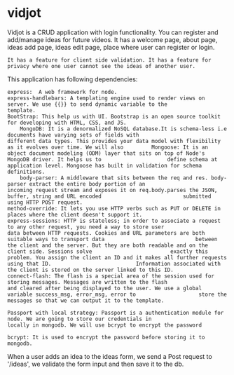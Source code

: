 # vidjot
Vidjot is a CRUD application with login functionality. You can register and add/manage ideas for future videos. 
It has a 
    welcome page, 
    about page, 
    ideas add page,
    ideas edit page, 
    place where user can register or login. 
    
    It has a feature for client side validation. It has a feature for privacy where one user cannot see the ideas of another user. 

This application has following dependencies:
    
    express:  A web framework for node.
    express-handlebars: A templating engine used to render views on server. We use {{}} to send dynamic variable to the                             template.
    BootStrap: This help us with UI. Bootstrap is an open source toolkit for developing with HTML, CSS, and JS.
        MongoDB: It is a denormalized NoSQL database.It is schema-less i.e documents have varying sets of fields with                        different data types. This provides your data model with flexibility as it evolves over time. We will also         Mongoose: It is an object document modeling (ODM) layer that sits on top of Node's MongoDB driver. It helps us to                     define schema at application level. Mongoose has built in validation for schema definitions. 
        body-parser: A middleware that sits between the req and res. body-parser extract the entire body portion of an                            incoming request stream and exposes it on req.body.parses the JSON, buffer, string and URL encoded                          submitted using HTTP POST request. 
    method-override: It lets you use HTTP verbs such as PUT or DELETE in places where the client doesn't support it.
    express-sessions: HTTP is stateless; in order to associate a request to any other request, you need a way to store user                       data between HTTP requests. Cookies and URL parameters are both suitable ways to transport data                             between the client and the server. But they are both readable and on the client side. Sessions solve                         exactly this problem. You assign the client an ID and it makes all further requests using that ID.                           Information associated with the client is stored on the server linked to this ID.
    connect-flash: The flash is a special area of the session used for storing messages. Messages are written to the flash                      and cleared after being displayed to the user. We use a global variable success_msg, error_msg, error to                    store the messages so that we can output it to the template.

    Passport with local strategy: Passport is a authentication module for node. We are going to store our credentials in                                       locally in mongodb. We will use bcrypt to encrypt the password
 
    bcrypt: It is used to encrypt the password before storing it to mongodb.
 
 
 When a user adds an idea to the ideas form, we send a Post request to '/ideas', we validate the form input and then save it to the db.      
